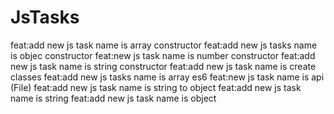 # JsTasks
feat:add new js task name is array constructor
feat:add new js tasks name is objec constructor
feat:new js task name is number constructor
feat:add new js task name is string constructor
feat:add new js task name is create classes
feat:add new js tasks name is array es6
feat:new js task name is api
(File)
feat:add new js task name is string to object
feat:add new js task name is string
feat:add new js task name is object
